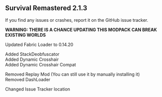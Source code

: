 ## Survival Remastered 2.1.3


If you find any issues or crashes, report it on the GitHub issue tracker.

**WARNING: THERE IS A CHANCE UPDATING THIS MODPACK CAN BREAK EXISTING WORLDS**

Updated Fabric Loader to 0.14.20

Added StackDeobfuscator\
Added Dynamic Crosshair\
Added Dynamic Crosshair Compat

Removed Replay Mod (You can still use it by manually installing it)\
Removed DashLoader

Changed Issue Tracker location